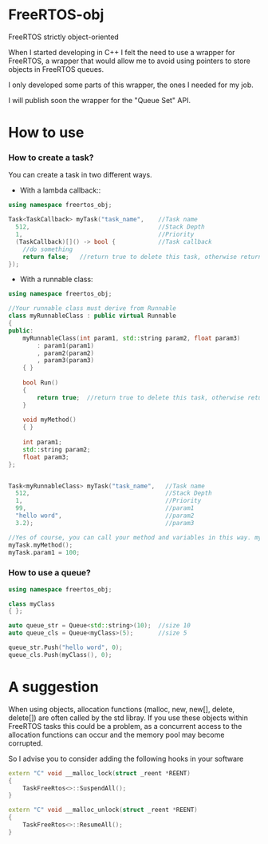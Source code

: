 # FreeRTOS-obj
FreeRTOS strictly object-oriented

When I started developing in C++ I felt the need to use a wrapper for FreeRTOS, a wrapper that would allow me to avoid using pointers to store objects in FreeRTOS queues.

I only developed some parts of this wrapper, the ones I needed for my job.

I will publish soon the wrapper for the "Queue Set" API.

# How to use
### How to create a task?
You can create a task in two different ways.

- With a lambda callback::
```cpp
using namespace freertos_obj;

Task<TaskCallback> myTask("task_name",    //Task name
  512,                                    //Stack Depth
  1,                                      //Priority
  (TaskCallback)[]() -> bool {            //Task callback
    //do something
    return false;   //return true to delete this task, otherwise return false to rerun the callback
});
```

- With a runnable class:
```cpp
using namespace freertos_obj;

//Your runnable class must derive from Runnable
class myRunnableClass : public virtual Runnable
{
public:
	myRunnableClass(int param1, std::string param2, float param3)
		: param1(param1)
		, param2(param2)
		, param3(param3)
	{ }
	
	bool Run()
	{
		return true;  //return true to delete this task, otherwise return false to run this method again
	}
  
	void myMethod()
	{ }
	
	int param1;
	std::string param2;
	float param3;
};


Task<myRunnableClass> myTask("task_name",   //Task name
  512,                                      //Stack Depth
  1,                                        //Priority
  99,                                       //param1
  "hello word",                             //param2
  3.2);                                     //param3

//Yes of course, you can call your method and variables in this way. myTask inherit from myRunnableClass
myTask.myMethod();
myTask.param1 = 100;

```
### How to use a queue?
```cpp
using namespace freertos_obj;

class myClass
{ };

auto queue_str = Queue<std::string>(10);  //size 10
auto queue_cls = Queue<myClass>(5);       //size 5

queue_str.Push("hello word", 0);
queue_cls.Push(myClass(), 0);
```
# A suggestion
When using objects, allocation functions (malloc, new, new[], delete, delete[]) are often called by the std libray. If you use these objects within FreeRTOS tasks this could be a problem, as a concurrent access to the allocation functions can occur and the memory pool may become corrupted.

So I advise you to consider adding the following hooks in your software
```cpp
extern "C" void __malloc_lock(struct _reent *REENT)
{
	TaskFreeRtos<>::SuspendAll();
}

extern "C" void __malloc_unlock(struct _reent *REENT)
{
	TaskFreeRtos<>::ResumeAll();
}
```
